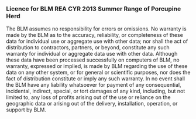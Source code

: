 ### Licence for BLM REA CYR 2013 Summer Range of Porcupine Herd

The BLM assumes no responsibility for errors or omissions. No warranty is made by the BLM as to the accuracy, reliability, or completeness of these data for individual use or aggregate use with other data; nor shall the act of distribution to contractors, partners, or beyond, constitute any such warranty for individual or aggregate data use with other data. Although these data have been processed successfully on computers of BLM, no warranty, expressed or implied, is made by BLM regarding the use of these data on any other system, or for general or scientific purposes, nor does the fact of distribution constitute or imply any such warranty. In no event shall the BLM have any liability whatsoever for payment of any consequential, incidental, indirect, special, or tort damages of any kind, including, but not limited to, any loss of profits arising out of the use or reliance on the geographic data or arising out of the delivery, installation, operation, or support by BLM.